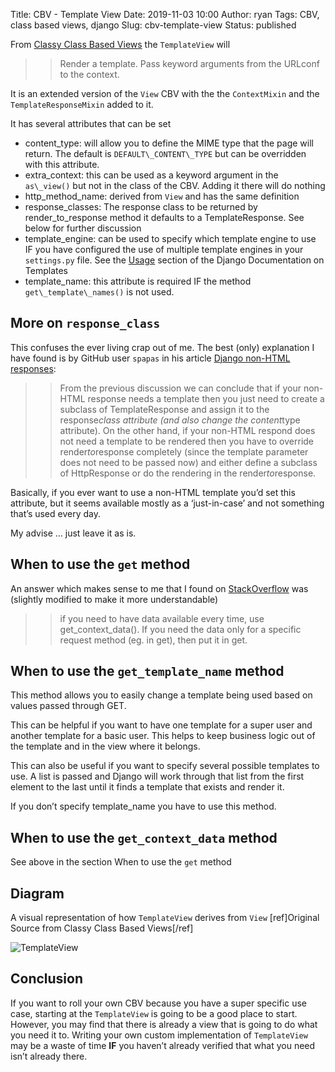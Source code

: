 Title: CBV - Template View
Date: 2019-11-03 10:00
Author: ryan
Tags: CBV, class based views, django
Slug: cbv-template-view
Status: published

From [Classy Class Based Views](http://ccbv.co.uk/projects/Django/2.2/django.views.generic.base/TemplateView/) the `TemplateView` will

> > Render a template. Pass keyword arguments from the URLconf to the context.

It is an extended version of the `View` CBV with the the `ContextMixin` and the `TemplateResponseMixin` added to it.

It has several attributes that can be set

-   content_type: will allow you to define the MIME type that the page will return. The default is `DEFAULT\_CONTENT\_TYPE` but can be overridden with this attribute.
-   extra_context: this can be used as a keyword argument in the `as\_view()` but not in the class of the CBV. Adding it there will do nothing
-   http_method_name: derived from `View` and has the same definition
-   response_classes: The response class to be returned by render_to_response method it defaults to a TemplateResponse. See below for further discussion
-   template_engine: can be used to specify which template engine to use IF you have configured the use of multiple template engines in your `settings.py` file. See the [Usage](https://docs.djangoproject.com/en/2.2/topics/templates/#usage) section of the Django Documentation on Templates
-   template_name: this attribute is required IF the method `get\_template\_names()` is not used.

## More on `response_class`

This confuses the ever living crap out of me. The best (only) explanation I have found is by GitHub user `spapas` in his article [Django non-HTML responses](https://spapas.github.io/2014/09/15/django-non-html-responses/#rendering-to-non-html):

> > From the previous discussion we can conclude that if your non-HTML response needs a template then you just need to create a subclass of TemplateResponse and assign it to the response*class attribute (and also change the content*type attribute). On the other hand, if your non-HTML respond does not need a template to be rendered then you have to override render*to*response completely (since the template parameter does not need to be passed now) and either define a subclass of HttpResponse or do the rendering in the render*to*response.

Basically, if you ever want to use a non-HTML template you’d set this attribute, but it seems available mostly as a ‘just-in-case’ and not something that’s used every day.

My advise … just leave it as is.

## When to use the `get` method

An answer which makes sense to me that I found on [StackOverflow](https://stackoverflow.com/questions/35824904/django-view-get-context-data-vs-get) was (slightly modified to make it more understandable)

> > if you need to have data available every time, use get_context_data(). If you need the data only for a specific request method (eg. in get), then put it in get.

## When to use the `get_template_name` method

This method allows you to easily change a template being used based on values passed through GET.

This can be helpful if you want to have one template for a super user and another template for a basic user. This helps to keep business logic out of the template and in the view where it belongs.

This can also be useful if you want to specify several possible templates to use. A list is passed and Django will work through that list from the first element to the last until it finds a template that exists and render it.

If you don’t specify template_name you have to use this method.

## When to use the `get_context_data` method

See above in the section When to use the `get` method

## Diagram

A visual representation of how `TemplateView` derives from `View` [ref]Original Source from Classy Class Based Views[/ref]

![TemplateView](https://yuml.me/diagram/plain;/class/%5BTemplateResponseMixin%7Bbg:white%7D%5D%5E-%5BTemplateView%7Bbg:green%7D%5D,%20%5BContextMixin%7Bbg:white%7D%5D%5E-%5BTemplateView%7Bbg:green%7D%5D,%20%5BView%7Bbg:lightblue%7D%5D%5E-%5BTemplateView%7Bbg:green%7D%5D.svg)

## Conclusion

If you want to roll your own CBV because you have a super specific use case, starting at the `TemplateView` is going to be a good place to start. However, you may find that there is already a view that is going to do what you need it to. Writing your own custom implementation of `TemplateView` may be a waste of time **IF** you haven’t already verified that what you need isn’t already there.
